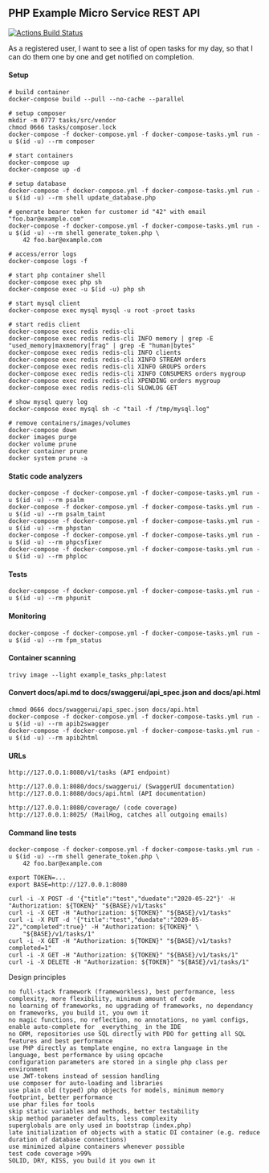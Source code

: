 PHP Example Micro Service REST API
------------------------------------

[![Actions Build Status](https://github.com/thomasbley/example_tasks_php/workflows/build/badge.svg?branch=master)](https://github.com/thomasbley/example_tasks_php/actions)

As a registered user, I want to see a list of open tasks for my day, so that I can do them one by one and get notified
on completion.

#### Setup

    # build container
    docker-compose build --pull --no-cache --parallel

    # setup composer
    mkdir -m 0777 tasks/src/vendor
    chmod 0666 tasks/composer.lock
    docker-compose -f docker-compose.yml -f docker-compose-tasks.yml run -u $(id -u) --rm composer

    # start containers
    docker-compose up
    docker-compose up -d

    # setup database
    docker-compose -f docker-compose.yml -f docker-compose-tasks.yml run -u $(id -u) --rm shell update_database.php

    # generate bearer token for customer id "42" with email "foo.bar@example.com"
    docker-compose -f docker-compose.yml -f docker-compose-tasks.yml run -u $(id -u) --rm shell generate_token.php \
        42 foo.bar@example.com

    # access/error logs
    docker-compose logs -f

    # start php container shell
    docker-compose exec php sh
    docker-compose exec -u $(id -u) php sh

    # start mysql client
    docker-compose exec mysql mysql -u root -proot tasks

    # start redis client
    docker-compose exec redis redis-cli
    docker-compose exec redis redis-cli INFO memory | grep -E "used_memory|maxmemory|frag" | grep -E "human|bytes"
    docker-compose exec redis redis-cli INFO clients
    docker-compose exec redis redis-cli XINFO STREAM orders
    docker-compose exec redis redis-cli XINFO GROUPS orders
    docker-compose exec redis redis-cli XINFO CONSUMERS orders mygroup
    docker-compose exec redis redis-cli XPENDING orders mygroup
    docker-compose exec redis redis-cli SLOWLOG GET

    # show mysql query log
    docker-compose exec mysql sh -c "tail -f /tmp/mysql.log"

    # remove containers/images/volumes
    docker-compose down
    docker images purge
    docker volume prune
    docker container prune
    docker system prune -a

#### Static code analyzers

    docker-compose -f docker-compose.yml -f docker-compose-tasks.yml run -u $(id -u) --rm psalm
    docker-compose -f docker-compose.yml -f docker-compose-tasks.yml run -u $(id -u) --rm psalm_taint
    docker-compose -f docker-compose.yml -f docker-compose-tasks.yml run -u $(id -u) --rm phpstan
    docker-compose -f docker-compose.yml -f docker-compose-tasks.yml run -u $(id -u) --rm phpcsfixer
    docker-compose -f docker-compose.yml -f docker-compose-tasks.yml run -u $(id -u) --rm phploc

#### Tests

    docker-compose -f docker-compose.yml -f docker-compose-tasks.yml run -u $(id -u) --rm phpunit

#### Monitoring

    docker-compose -f docker-compose.yml -f docker-compose-tasks.yml run -u $(id -u) --rm fpm_status

#### Container scanning

    trivy image --light example_tasks_php:latest

#### Convert docs/api.md to docs/swaggerui/api_spec.json and docs/api.html

    chmod 0666 docs/swaggerui/api_spec.json docs/api.html
    docker-compose -f docker-compose.yml -f docker-compose-tasks.yml run -u $(id -u) --rm apib2swagger
    docker-compose -f docker-compose.yml -f docker-compose-tasks.yml run -u $(id -u) --rm apib2html

#### URLs

    http://127.0.0.1:8080/v1/tasks (API endpoint)

    http://127.0.0.1:8080/docs/swaggerui/ (SwaggerUI documentation)
    http://127.0.0.1:8080/docs/api.html (API documentation)

    http://127.0.0.1:8080/coverage/ (code coverage)
    http://127.0.0.1:8025/ (MailHog, catches all outgoing emails)

#### Command line tests

    docker-compose -f docker-compose.yml -f docker-compose-tasks.yml run -u $(id -u) --rm shell generate_token.php \
        42 foo.bar@example.com

    export TOKEN=...
    export BASE=http://127.0.0.1:8080

    curl -i -X POST -d '{"title":"test","duedate":"2020-05-22"}' -H "Authorization: ${TOKEN}" "${BASE}/v1/tasks"
    curl -i -X GET -H "Authorization: ${TOKEN}" "${BASE}/v1/tasks"
    curl -i -X PUT -d '{"title":"test","duedate":"2020-05-22","completed":true}' -H "Authorization: ${TOKEN}" \
        "${BASE}/v1/tasks/1"
    curl -i -X GET -H "Authorization: ${TOKEN}" "${BASE}/v1/tasks?completed=1"
    curl -i -X GET -H "Authorization: ${TOKEN}" "${BASE}/v1/tasks/1"
    curl -i -X DELETE -H "Authorization: ${TOKEN}" "${BASE}/v1/tasks/1"

Design principles

    no full-stack framework (frameworkless), best performance, less complexity, more flexibility, minimum amount of code
    no learning of frameworks, no upgrading of frameworks, no dependancy on frameworks, you build it, you own it
    no magic functions, no reflection, no annotations, no yaml configs, enable auto-complete for _everything_ in the IDE
    no ORM, repositories use SQL directly with PDO for getting all SQL features and best performance
    use PHP directly as template engine, no extra language in the language, best performance by using opcache
    configuration parameters are stored in a single php class per environment
    use JWT-tokens instead of session handling
    use composer for auto-loading and libraries
    use plain old (typed) php objects for models, minimum memory footprint, better performance
    use phar files for tools
    skip static variables and methods, better testability
    skip method parameter defaults, less complexity
    superglobals are only used in bootstrap (index.php)
    late initialization of objects with a static DI container (e.g. reduce duration of database connections)
    use minimized alpine containers whenever possible
    test code coverage >99%
    SOLID, DRY, KISS, you build it you own it
